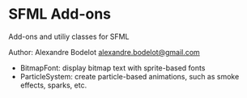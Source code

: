 SFML Add-ons
============

Add-ons and utiliy classes for SFML

Author: Alexandre Bodelot <alexandre.bodelot@gmail.com>

 * BitmapFont: display bitmap text with sprite-based fonts
 * ParticleSystem: create particle-based animations, such as smoke effects, sparks, etc.
